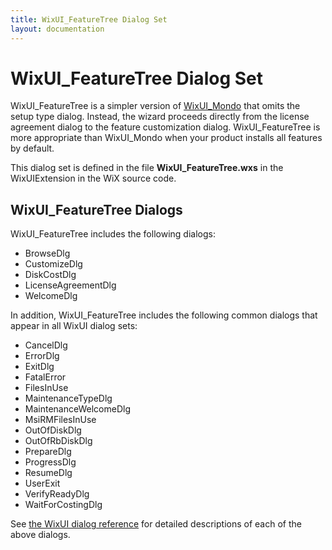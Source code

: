```yaml
---
title: WixUI_FeatureTree Dialog Set
layout: documentation
---
```

# WixUI_FeatureTree Dialog Set

WixUI_FeatureTree is a simpler version of <a href="WixUI_Mondo.htm">WixUI_Mondo</a> that omits the setup type dialog. Instead, the wizard proceeds directly from the license agreement dialog to the feature customization dialog. WixUI_FeatureTree is more appropriate than WixUI_Mondo when your product installs all features by default.

This dialog set is defined in the file <b>WixUI_FeatureTree.wxs</b> in the WixUIExtension in the WiX source code.

## WixUI_FeatureTree Dialogs

WixUI_FeatureTree includes the following dialogs:

<ul>
<li>BrowseDlg</li>
<li>CustomizeDlg</li>
<li>DiskCostDlg</li>
<li>LicenseAgreementDlg</li>
<li>WelcomeDlg</li>
</ul>

In addition, WixUI_FeatureTree includes the following common dialogs that appear in all WixUI dialog sets:

<ul>
<li>CancelDlg</li>
<li>ErrorDlg</li>
<li>ExitDlg</li>
<li>FatalError</li>
<li>FilesInUse</li>
<li>MaintenanceTypeDlg</li>
<li>MaintenanceWelcomeDlg</li>
<li>MsiRMFilesInUse</li>
<li>OutOfDiskDlg</li>
<li>OutOfRbDiskDlg</li>
<li>PrepareDlg</li>
<li>ProgressDlg</li>
<li>ResumeDlg</li>
<li>UserExit</li>
<li>VerifyReadyDlg</li>
<li>WaitForCostingDlg</li>
</ul>

See <a href="WixUI_dialogs.htm">the WixUI dialog reference</a> for detailed descriptions of each of the above dialogs.

